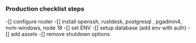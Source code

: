 ### Production checklist steps

-[] configure router
-[] install openssh, rustdesk, postgresql , pgadmin4, nvm-windows, node 18
-[] set ENV
-[] setup database (add env with auth)
-[] add assets
-[] remove shutdown options
